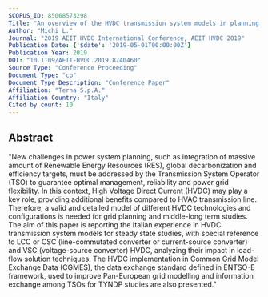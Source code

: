 ```yaml
---
SCOPUS_ID: 85068573298
Title: "An overview of the HVDC transmission system models in planning tools: The Italian experience"
Author: "Michi L."
Journal: "2019 AEIT HVDC International Conference, AEIT HVDC 2019"
Publication Date: {'$date': '2019-05-01T00:00:00Z'}
Publication Year: 2019
DOI: "10.1109/AEIT-HVDC.2019.8740460"
Source Type: "Conference Proceeding"
Document Type: "cp"
Document Type Description: "Conference Paper"
Affiliation: "Terna S.p.A."
Affiliation Country: "Italy"
Cited by count: 10
---
```


## Abstract
"New challenges in power system planning, such as integration of massive amount of Renewable Energy Resources (RES), global decarbonization and efficiency targets, must be addressed by the Transmission System Operator (TSO) to guarantee optimal management, reliability and power grid flexibility. In this context, High Voltage Direct Current (HVDC) may play a key role, providing additional benefits compared to HVAC transmission line. Therefore, a valid and detailed model of different HVDC technologies and configurations is needed for grid planning and middle-long term studies. The aim of this paper is reporting the Italian experience in HVDC transmission system models for steady state studies, with special reference to LCC or CSC (line-commutated converter or current-source converter) and VSC (voltage-source converter) HVDC, analyzing their impact in load-flow solution techniques. The HVDC implementation in Common Grid Model Exchange Data (CGMES), the data exchange standard defined in ENTSO-E framework, used to improve Pan-European grid modelling and information exchange among TSOs for TYNDP studies are also presented."
